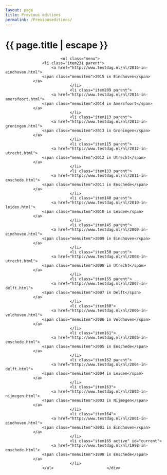 ```yaml
---
layout: page
title: Previous editions
permalink: /Previouseditions/
---
```


<h1 class="page-title">{{ page.title | escape }}</h1>

<div class="section">
  <div class="module-title">
	                		
	                		<ul class="menu">
                    <li class="item231 parent">
                        <a href="http://www.testdag.nl/nl/2015-in-eindhoven.html">
                    <span class="menuitem">2015 in Eindhoven</span>
                </a>
                                </li>
                                <li class="item209 parent">
                        <a href="http://www.testdag.nl/nl/2014-in-amersfoort.html">
                    <span class="menuitem">2014 in Amersfoort</span>
                </a>
                                </li>
                                <li class="item113 parent">
                        <a href="http://www.testdag.nl/nl/2013-in-groningen.html">
                    <span class="menuitem">2013 in Groningen</span>
                </a>
                                </li>
                                <li class="item115 parent">
                        <a href="http://www.testdag.nl/nl/2012-in-utrecht.html">
                    <span class="menuitem">2012 in Utrecht</span>
                </a>
                                </li>
                                <li class="item133 parent">
                        <a href="http://www.testdag.nl/nl/2011-in-enschede.html">
                    <span class="menuitem">2011 in Enschede</span>
                </a>
                                </li>
                                <li class="item140 parent">
                        <a href="http://www.testdag.nl/nl/2010-in-leiden.html">
                    <span class="menuitem">2010 in Leiden</span>
                </a>
                                </li>
                                <li class="item145 parent">
                        <a href="http://www.testdag.nl/nl/2009-in-eindhoven.html">
                    <span class="menuitem">2009 in Eindhoven</span>
                </a>
                                </li>
                                <li class="item150 parent">
                        <a href="http://www.testdag.nl/nl/2008-in-utrecht.html">
                    <span class="menuitem">2008 in Utrecht</span>
                </a>
                                </li>
                                <li class="item155 parent">
                        <a href="http://www.testdag.nl/nl/2007-in-delft.html">
                    <span class="menuitem">2007 in Delft</span>
                </a>
                                </li>
                                <li class="item160">
                        <a href="http://www.testdag.nl/nl/2006-in-veldhoven.html">
                    <span class="menuitem">2006 in Veldhoven</span>
                </a>
                                </li>
                                <li class="item161">
                        <a href="http://www.testdag.nl/nl/2005-in-enschede.html">
                    <span class="menuitem">2005 in Enschede</span>
                </a>
                                </li>
                                <li class="item162 parent">
                        <a href="http://www.testdag.nl/nl/2004-in-delft.html">
                    <span class="menuitem">2004 in Leiden</span>
                </a>
                                </li>
                                <li class="item163">
                        <a href="http://www.testdag.nl/nl/2003-in-nijmegen.html">
                    <span class="menuitem">2003 in Nijmegen</span>
                </a>
                                </li>
                                <li class="item164">
                        <a href="http://www.testdag.nl/nl/2001-in-eindhoven.html">
                    <span class="menuitem">2001 in Eindhoven</span>
                </a>
                                </li>
                                <li class="item165 active" id="current">
                        <a href="http://www.testdag.nl/nl/1998-in-enschede.html">
                    <span class="menuitem">1998 in Enschede</span>
                </a>
                                </li>
                    </ul>	                	</div>
                	
</div>
